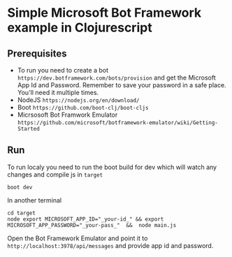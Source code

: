 # Simple Microsoft Bot Framework example in Clojurescript

## Prerequisites

* To run you need to create a bot `https://dev.botframework.com/bots/provision` and get the Microsoft App Id and Password. Remember to save your password in a safe place. You'll need it multiple times.
* NodeJS `https://nodejs.org/en/download/`
* Boot `https://github.com/boot-clj/boot-cljs`
* Micrsosoft Bot Framwork Emulator `https://github.com/microsoft/botframework-emulator/wiki/Getting-Started` 

## Run

To run localy you need to run the boot build for dev which will watch any changes and compile js in `target`

    boot dev
  
In another terminal

    cd target
    node export MICROSOFT_APP_ID="_your-id_" && export MICROSOFT_APP_PASSWORD="_your-pass_"  &&  node main.js

Open the Bot Framework Emulator and point it to `http://localhost:3978/api/messages` and provide app id and password.

